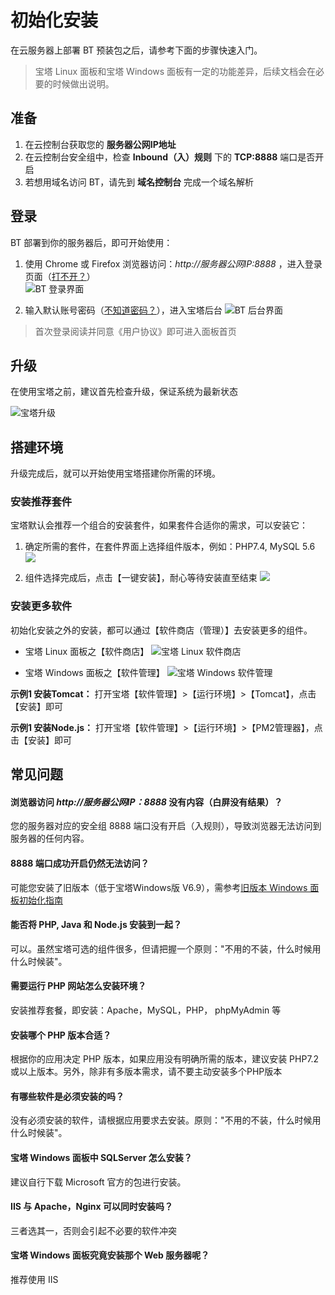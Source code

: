 # 初始化安装

在云服务器上部署 BT 预装包之后，请参考下面的步骤快速入门。

> 宝塔 Linux 面板和宝塔 Windows 面板有一定的功能差异，后续文档会在必要的时候做出说明。

## 准备

1. 在云控制台获取您的 **服务器公网IP地址** 
2. 在云控制台安全组中，检查 **Inbound（入）规则** 下的 **TCP:8888** 端口是否开启
3. 若想用域名访问 BT，请先到 **域名控制台** 完成一个域名解析

## 登录

BT 部署到你的服务器后，即可开始使用：

1. 使用 Chrome 或 Firefox 浏览器访问：*http://服务器公网IP:8888* ，进入登录页面（[打不开？](#常见问题)）  
   ![BT 登录界面](https://libs.websoft9.com/Websoft9/DocsPicture/zh/btlinux/bt-login-websoft9.png)

2. 输入默认账号密码（[不知道密码？](/zh/stack-accounts.md#bt)），进入宝塔后台
   ![BT 后台界面](https://libs.websoft9.com/Websoft9/DocsPicture/zh/btlinux/bt-console-websoft9.png)

  > 首次登录阅读并同意《用户协议》即可进入面板首页

## 升级

在使用宝塔之前，建议首先检查升级，保证系统为最新状态  

![宝塔升级](https://libs.websoft9.com/Websoft9/DocsPicture/zh/btlinux/bt-update001-websoft9.png)

## 搭建环境

升级完成后，就可以开始使用宝塔搭建你所需的环境。

### 安装推荐套件

宝塔默认会推荐一个组合的安装套件，如果套件合适你的需求，可以安装它：

1. 确定所需的套件，在套件界面上选择组件版本，例如：PHP7.4, MySQL 5.6
![](http://libs.websoft9.com/Websoft9/DocsPicture/zh/btlinux/bt02.png)

2. 组件选择完成后，点击【一键安装】，耐心等待安装直至结束
![](http://libs.websoft9.com/Websoft9/DocsPicture/zh/btlinux/bt03.png) 


### 安装更多软件

初始化安装之外的安装，都可以通过【软件商店（管理）】去安装更多的组件。

* 宝塔 Linux 面板之【软件商店】
  ![宝塔 Linux 软件商店](http://libs.websoft9.com/Websoft9/DocsPicture/zh/btlinux/bt-linuxapps-websoft9.png) 

* 宝塔 Windows 面板之【软件管理】
  ![宝塔 Windows 软件管理](http://libs.websoft9.com/Websoft9/DocsPicture/zh/btwin/bt-winapps-websoft9.png) 

**示例1 安装Tomcat：** 打开宝塔【软件管理】>【运行环境】>【Tomcat】，点击【安装】即可  

**示例1 安装Node.js：** 打开宝塔【软件管理】>【运行环境】>【PM2管理器】，点击【安装】即可

## 常见问题

#### 浏览器访问 *http://服务器公网IP：8888* 没有内容（白屏没有结果）？

您的服务器对应的安全组 8888 端口没有开启（入规则），导致浏览器无法访问到服务器的任何内容。

#### 8888 端口成功开启仍然无法访问？

可能您安装了旧版本（低于宝塔Windows版 V6.9），需参考[旧版本 Windows 面板初始化指南](/zh/win/stack-installation.md)

#### 能否将 PHP, Java 和 Node.js 安装到一起？

可以。虽然宝塔可选的组件很多，但请把握一个原则："不用的不装，什么时候用什么时候装"。

#### 需要运行 PHP 网站怎么安装环境？

安装推荐套餐，即安装：Apache，MySQL，PHP， phpMyAdmin 等

#### 安装哪个 PHP 版本合适？

根据你的应用决定 PHP 版本，如果应用没有明确所需的版本，建议安装 PHP7.2 或以上版本。另外，除非有多版本需求，请不要主动安装多个PHP版本

#### 有哪些软件是必须安装的吗？

没有必须安装的软件，请根据应用要求去安装。原则："不用的不装，什么时候用什么时候装"。

#### 宝塔 Windows 面板中 SQLServer 怎么安装？

建议自行下载 Microsoft 官方的包进行安装。

#### IIS 与 Apache，Nginx 可以同时安装吗？

三者选其一，否则会引起不必要的软件冲突

#### 宝塔 Windows 面板究竟安装那个 Web 服务器呢？

推荐使用 IIS
